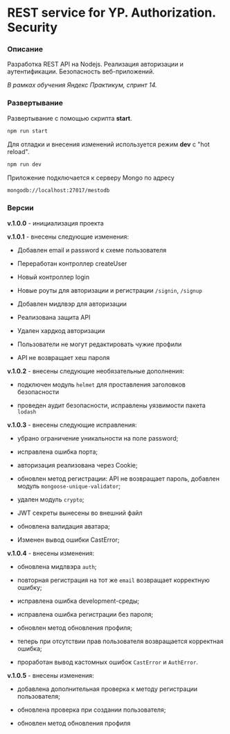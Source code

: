 # REST service for YP. Authorization. Security

### Описание

Разработка REST API на Nodejs. Реализация авторизации и аутентификации. Безопасность веб-приложений.

_В рамках обучения Яндекс Практикум, спринт 14._

### Развертывание

Развертывание с помощью скрипта **start**.

```bash
npm run start
```

Для отладки и внесения изменений используется режим **dev** с "hot reload".

```bash
npm run dev
```

Приложение подключается к серверу Mongo по адресу

```bash
mongodb://localhost:27017/mestodb
```

### Версии

**v.1.0.0** - инициализация проекта

**v.1.0.1** - внесены следующие изменения:

+ Добавлен email и password к схеме пользователя

+ Переработан контроллер createUser

+ Новый контроллер login

+ Новые роуты для авторизации и регистрации `/signin`, `/signup`

+ Добавлен мидлвэр для авторизации

+ Реализована защита API

+ Удален хардкод авторизации

+ Пользователи не могут редактировать чужие профили

+ API не возвращает хеш пароля

**v.1.0.2** - внесены следующие необязательные дополнения:

+ подключен модуль ``helmet`` для проставления заголовков безопасности 

+ проведен аудит безопасности, исправлены уязвимости пакета ``lodash``

**v.1.0.3** - внесены следующие исправления:

+ убрано ограничение уникальности на поле password;

+ исправлена ошибка порта;

+ авторизация реализована через Cookie;

+ обновлен метод регистрации: API не возвращает пароль, добавлен модуль ``mongoose-unique-validator``;

+ удален модуль ``crypto``;

+ JWT секреты вынесены во внешний файл

+ обновлена валидация аватара;

+ Изменен вывод ошибки CastError;

**v.1.0.4** - внесены изменения:

+ обновлена мидлвэра ``auth``;

+ повторная регистрация на тот же ``email`` возвращает корректную ошибку;

+ исправлена ошибка development-среды;

+ исправлена ошибка регистрации без пароля;

+ обновлен метод обновления профиля;

+ теперь при отсутствии прав пользователя возвращается корректная ошибка;

+ проработан вывод кастомных ошибок ``CastError`` и ``AuthError``.

**v.1.0.5** - внесены изменения:

+ добавлена дополнительная проверка к методу регистрации пользователя;

+ обновлена проверка при создании пользователя;

+ обновлен метод обновления профиля
